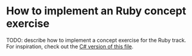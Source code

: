 # How to implement an Ruby concept exercise

TODO: describe how to implement a concept exercise for the Ruby track. For inspiration, check out the [C# version of this file][csharp-implementing].

[csharp-implementing]: ../../csharp/reference/implementing-a-concept-exercise.md
